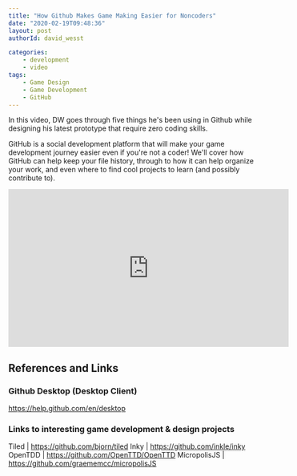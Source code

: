 ```yaml
---
title: "How Github Makes Game Making Easier for Noncoders"
date: "2020-02-19T09:48:36"
layout: post
authorId: david_wesst

categories:
    - development
    - video
tags:
    - Game Design
    - Game Development
    - GitHub
---
```


In this video, DW goes through five things he's been using in Github while designing his latest prototype that require zero coding skills. 

GitHub is a social development platform that will make your game development journey easier even if you're not a coder! We'll cover how GitHub can help keep your file history, through to how it can help organize your work, and even where to find cool projects to learn (and possibly contribute to). 

<!-- more -->

<iframe width="560" height="315" src="https://www.youtube.com/embed/rq0JDWnVt8I" frameborder="0" allow="accelerometer; autoplay; encrypted-media; gyroscope; picture-in-picture" allowfullscreen></iframe>

## References and Links

### Github Desktop (Desktop Client)
https://help.github.com/en/desktop

### Links to interesting game development & design projects

Tiled | https://github.com/bjorn/tiled
Inky | https://github.com/inkle/inky
OpenTDD | https://github.com/OpenTTD/OpenTTD
MicropolisJS | https://github.com/graememcc/micropolisJS